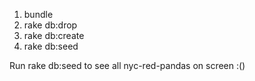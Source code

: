1. bundle
2. rake db:drop
3. rake db:create
4. rake db:seed


Run rake db:seed to see all nyc-red-pandas on screen :()
